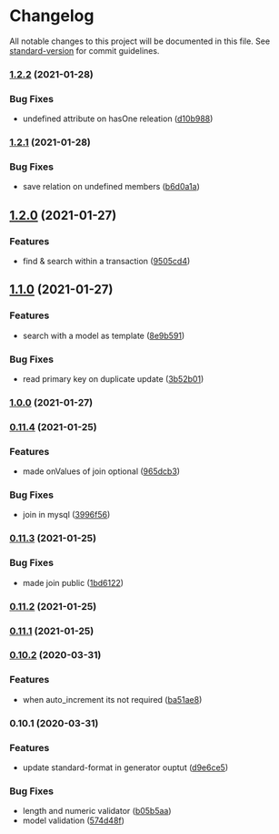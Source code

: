 # Changelog

All notable changes to this project will be documented in this file. See [standard-version](https://github.com/conventional-changelog/standard-version) for commit guidelines.

### [1.2.2](https://github.com/loge5/node-sql-dao/compare/v1.2.1...v1.2.2) (2021-01-28)


### Bug Fixes

* undefined attribute on  hasOne releation ([d10b988](https://github.com/loge5/node-sql-dao/commit/d10b988e4612c3946ebee94a6c120a962dae4e93))

### [1.2.1](https://github.com/loge5/node-sql-dao/compare/v1.2.0...v1.2.1) (2021-01-28)


### Bug Fixes

* save relation on undefined members ([b6d0a1a](https://github.com/loge5/node-sql-dao/commit/b6d0a1ae4680ac27db1d536ea7338dfc185eeee6))

## [1.2.0](https://github.com/loge5/node-sql-dao/compare/v1.1.0...v1.2.0) (2021-01-27)


### Features

* find & search within a transaction ([9505cd4](https://github.com/loge5/node-sql-dao/commit/9505cd4a7a321f0084891a89ebaa3771b196dd19))

## [1.1.0](https://github.com/loge5/node-sql-dao/compare/v1.0.0...v1.1.0) (2021-01-27)


### Features

* search with a model as template ([8e9b591](https://github.com/loge5/node-sql-dao/commit/8e9b591aa05bbe83a55be194d06a85d74f4d02a1))


### Bug Fixes

* read primary key on duplicate update ([3b52b01](https://github.com/loge5/node-sql-dao/commit/3b52b010e6687865f6cf1d0963d4b3cd576aefac))

### [1.0.0](https://github.com/loge5/node-sql-dao/compare/v0.11.4...v1.0.0) (2021-01-27)

### [0.11.4](https://github.com/loge5/node-sql-dao/compare/v0.11.3...v0.11.4) (2021-01-25)


### Features

* made onValues of join optional ([965dcb3](https://github.com/loge5/node-sql-dao/commit/965dcb32f815fe2eed6dfcb6d171352c6ee4f8cd))


### Bug Fixes

* join in mysql ([3996f56](https://github.com/loge5/node-sql-dao/commit/3996f56f9ab70065761081c01f27054e4137e7c8))

### [0.11.3](https://github.com/loge5/node-sql-dao/compare/v0.11.2...v0.11.3) (2021-01-25)


### Bug Fixes

* made join public ([1bd6122](https://github.com/loge5/node-sql-dao/commit/1bd6122671acd79a61193a166be389c04f4494a5))

### [0.11.2](https://github.com/loge5/node-sql-dao/compare/v0.11.1...v0.11.2) (2021-01-25)

### [0.11.1](https://github.com/loge5/node-sql-dao/compare/v0.11.0...v0.11.1) (2021-01-25)

### [0.10.2](https://github.com/loge5/node-sql-dao/compare/v0.10.1...v0.10.2) (2020-03-31)


### Features

* when auto_increment its not required ([ba51ae8](https://github.com/loge5/node-sql-dao/commit/ba51ae8e1f4e00c2b2c3a6c4feb2ba14845f7259))

### 0.10.1 (2020-03-31)


### Features

* update standard-format in generator ouptut ([d9e6ce5](https://github.com/loge5/node-sql-dao/commit/d9e6ce5568fa8ef7719a81a5374edcc8bcf2b8e5))


### Bug Fixes

* length and numeric validator ([b05b5aa](https://github.com/loge5/node-sql-dao/commit/b05b5aa98efd02a4e4adec7325d37ca79996fb4e))
* model validation ([574d48f](https://github.com/loge5/node-sql-dao/commit/574d48f942420446e33d3398f98b4d8f3c435747))
